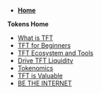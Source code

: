 - [**Home**](@threefold_home)

**Tokens Home**

- [What is TFT](token_what)
- [TFT for Beginners](newtotokens)
- [TFT Ecosystem and Tools](tft_ecosystem)
- [Drive TFT Liquidity](tft_liquidity)
- [Tokenomics](tokenomics)
- [TFT is Valuable](grid_valuation)
- [BE THE INTERNET](be_the_internet)

<!-- - [Use TFT](use_tft) -->
